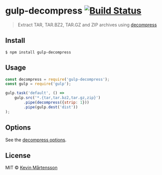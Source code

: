 # gulp-decompress [![Build Status](https://travis-ci.org/kevva/gulp-decompress.svg?branch=master)](https://travis-ci.org/kevva/gulp-decompress)

> Extract TAR, TAR.BZ2, TAR.GZ and ZIP archives using [decompress](https://github.com/kevva/decompress)


## Install

```
$ npm install gulp-decompress
```


## Usage

```js
const decompress = require('gulp-decompress');
const gulp = require('gulp');

gulp.task('default', () =>
	gulp.src('*.{tar,tar.bz2,tar.gz,zip}')
		.pipe(decompress({strip: 1}))
		.pipe(gulp.dest('dist'))
);
```


## Options

See the [decompress options](https://github.com/kevva/decompress#options).


## License

MIT © [Kevin Mårtensson](https://github.com/kevva)

